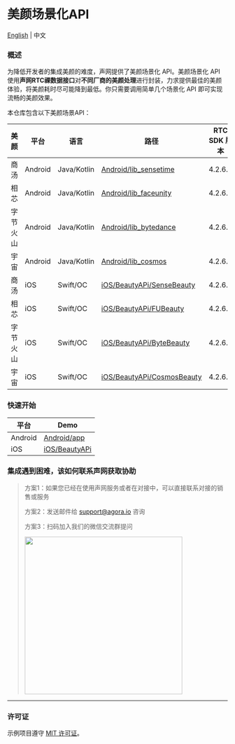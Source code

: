 # 美颜场景化API

[English](README.md) | 中文

### 概述

为降低开发者的集成美颜的难度，声网提供了美颜场景化 API。美颜场景化 API 使用**声网RTC祼数据接口**对**不同厂商的美颜处理**进行封装，力求提供最佳的美颜体验，将美颜耗时尽可能降到最低。你只需要调用简单几个场景化 API 即可实现流畅的美颜效果。

本仓库包含以下美颜场景API：

| 美颜   | 平台       | 语言           | 路径                                                         | RTC SDK 版本 | Beauty SDK 版本 |
|------|----------|--------------|------------------------------------------------------------|------------|---------------|
| 商汤   | Android  | Java/Kotlin  | [Android/lib_sensetime](Android/lib_sensetime) | 4.2.6.5    | 9.3.1         |
| 相芯   | Android  | Java/Kotlin  | [Android/lib_faceunity](Android/lib_faceunity) | 4.2.6.5    | 8.7.0         |
| 字节火山 | Android  | Java/Kotlin  | [Android/lib_bytedance](Android/lib_bytedance) | 4.2.6.5    | 4.6.0         |
| 宇宙   | Android  | Java/Kotlin  | [Android/lib_cosmos](Android/lib_cosmos)    | 4.2.6.5    | 3.7.0         |
| 商汤   | iOS      | Swift/OC     | [iOS/BeautyAPi/SenseBeauty](iOS/BeautyAPi/SenseBeauty) | 4.2.6.5    | 9.3.1         |
| 相芯   | iOS      | Swift/OC     | [iOS/BeautyAPi/FUBeauty](iOS/BeautyAPi/FUBeauty) | 4.2.6.5    | 8.7.0         |
| 字节火山 | iOS      | Swift/OC     | [iOS/BeautyAPi/ByteBeauty](iOS/BeautyAPi/ByteBeauty) | 4.2.6.5    | 4.5.1         |
| 宇宙   | iOS      | Swift/OC     | [iOS/BeautyAPi/CosmosBeauty](iOS/BeautyAPi/CosmosBeauty) | 4.2.6.5    | 3.7.1         |

### 快速开始

| 平台      | Demo                   |
|---------|------------------------|
| Android | [Android/app](Android/README.zh.md) |
| iOS     | [iOS/BeautyAPi](iOS/README.zh.md) |

### 集成遇到困难，该如何联系声网获取协助

> 方案1：如果您已经在使用声网服务或者在对接中，可以直接联系对接的销售或服务
> 
> 方案2：发送邮件给 [support@agora.io](mailto:support@agora.io) 咨询
> 
> 方案3：扫码加入我们的微信交流群提问
> 
> <img src="https://download.agora.io/demo/release/SDHY_QA.jpg" width="360" height="360">
---

### 许可证

示例项目遵守 [MIT 许可证](LICENSE)。
